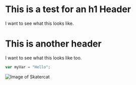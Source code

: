# This is a test for an h1 Header
I want to see what this looks like.
# This is another header
I want to see what this looks like too.

``` javascript
var myVar = "Hello";
```

![Image of Skatercat](https://octodex.github.com/images/skatetocat.png)
